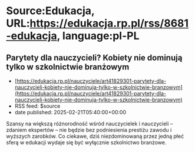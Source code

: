 # Source:Edukacja, URL:https://edukacja.rp.pl/rss/8681-edukacja, language:pl-PL

## Parytety dla nauczycieli? Kobiety nie dominują tylko w szkolnictwie branżowym
 - [https://edukacja.rp.pl/nauczyciele/art41829301-parytety-dla-nauczycieli-kobiety-nie-dominuja-tylko-w-szkolnictwie-branzowym](https://edukacja.rp.pl/nauczyciele/art41829301-parytety-dla-nauczycieli-kobiety-nie-dominuja-tylko-w-szkolnictwie-branzowym)
 - RSS feed: $source
 - date published: 2025-02-21T05:40:00+00:00

Szansy na większą różnorodność wśród nauczycielek i nauczycieli – zdaniem ekspertów – nie będzie bez podniesienia prestiżu zawodu i wyższych zarobków. Co ciekawe, dziś niezdominowaną przez jedną płeć sferą w edukacji wydaje się być wyłącznie szkolnictwo branżowe.

